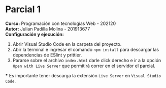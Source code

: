 # Parcial 1
<strong>Curso:</strong> Programación con tecnologías Web - 202120
<br>
<strong>Autor:</strong> Julian Padilla Molina - 201913677
<br>
<strong>Configuración y ejecución:</strong>
<ol>
<li>Abrir Visual Studio Code en la carpeta del proyecto.</li>
<li>Abir la terminal e ingresar el comando <code>npm install</code> para descargar las dependencias de ESlint y prittier.</li>
<li>Pararse sobre el archivo <code>index.html</code> darle click derecho e ir a la opción <code>Open with Live Server</code> que permitirá correr en el servidor el parcial.</li>
</ol>
<strong>*</strong> Es importante tener descarga la extensión <code>Live Server</code> en <code>Visual Studio Code</code>.
<br>

